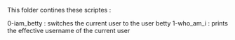 This folder contines these scriptes :

0-iam_betty : switches the current user to the user betty
1-who_am_i  : prints the effective username of the current user
